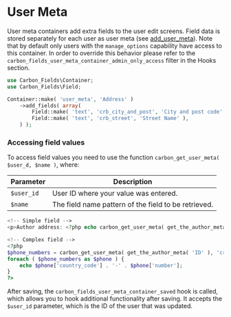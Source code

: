 # User Meta

User meta containers add extra fields to the user edit screens. Field data is stored separately for each user as user meta (see [add_user_meta](http://codex.wordpress.org/Function_Reference/add_user_meta)).
Note that by default only users with the `manage_options` capability have access to this container. In order to override this behavior please refer to the `carbon_fields_user_meta_container_admin_only_access` filter in the Hooks section.

```php
use Carbon_Fields\Container;
use Carbon_Fields\Field;

Container::make( 'user_meta', 'Address' )
    ->add_fields( array(
        Field::make( 'text', 'crb_city_and_post', 'City and post code' ),
        Field::make( 'text', 'crb_street', 'Street Name' ),
    ) );
```

### Accessing field values

To access field values you need to use the function `carbon_get_user_meta( $user_d, $name )`, where:

| Parameter            | Description                                                                         |
| -------------------- | ----------------------------------------------------------------------------------- |
| `$user_id`           | User ID where your value was entered.                                               |
| `$name`              | The field name pattern of the field to be retrieved.                                              |

```php
<!-- Simple field -->
<p>Author address: <?php echo carbon_get_user_meta( get_the_author_meta( 'ID' ), 'crb_street' ); ?></p>

<!-- Complex field -->
<?php 
$phone_numbers = carbon_get_user_meta( get_the_author_meta( 'ID' ), 'crb_phone_numbers' );
foreach ( $phone_numbers as $phone ) {
    echo $phone['country_code'] . '-' . $phone['number'];
}
?>
```

After saving, the `carbon_fields_user_meta_container_saved` hook is called, which allows you to hook additional functionality after saving. It accepts the `$user_id` parameter, which is the ID of the user that was updated.
